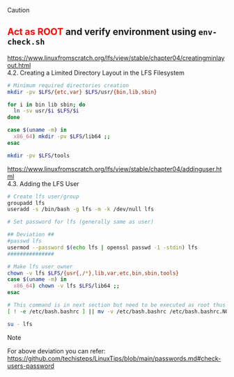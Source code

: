> [!CAUTION]  
<font color="#FF0000"><b> Act as ROOT </b></font> and verify environment using ```env-check.sh```
---

https://www.linuxfromscratch.org/lfs/view/stable/chapter04/creatingminlayout.html  
4.2. Creating a Limited Directory Layout in the LFS Filesystem  

```bash
# Minimum required directories creation
mkdir -pv $LFS/{etc,var} $LFS/usr/{bin,lib,sbin}

for i in bin lib sbin; do
  ln -sv usr/$i $LFS/$i
done

case $(uname -m) in
  x86_64) mkdir -pv $LFS/lib64 ;;
esac

mkdir -pv $LFS/tools

```



https://www.linuxfromscratch.org/lfs/view/stable/chapter04/addinguser.html  
4.3. Adding the LFS User  

```bash
# Create lfs user/group
groupadd lfs
useradd -s /bin/bash -g lfs -m -k /dev/null lfs

# Set password for lfs (generally same as user)

## Deviation ##
#passwd lfs
usermod --password $(echo lfs | openssl passwd -1 -stdin) lfs
###############

# Make lfs user owner
chown -v lfs $LFS/{usr{,/*},lib,var,etc,bin,sbin,tools}
case $(uname -m) in
  x86_64) chown -v lfs $LFS/lib64 ;;
esac

# This command is in next section but need to be executed as root thus moved here
[ ! -e /etc/bash.bashrc ] || mv -v /etc/bash.bashrc /etc/bash.bashrc.NOUSE

su - lfs

```
> [!NOTE]  
For above deviation you can refer: https://github.com/techisteps/LinuxTips/blob/main/passwords.md#check-users-password  